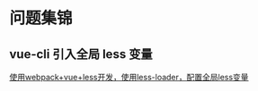 # 问题集锦
## vue-cli 引入全局 less 变量
[使用webpack+vue+less开发，使用less-loader，配置全局less变量](https://zhuanlan.zhihu.com/p/27439821)